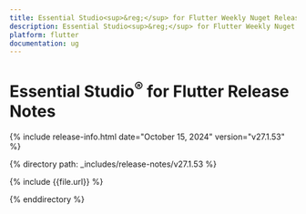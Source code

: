 ```yaml
---
title: Essential Studio<sup>&reg;</sup> for Flutter Weekly Nuget Release Release Notes  
description: Essential Studio<sup>&reg;</sup> for Flutter Weekly Nuget Release Release Notes  
platform: flutter
documentation: ug
---
```


# Essential Studio<sup>&reg;</sup> for Flutter Release Notes  

{% include release-info.html date="October 15, 2024" version="v27.1.53" %} 

{% directory path: _includes/release-notes/v27.1.53 %}

{% include {{file.url}} %}

{% enddirectory %}